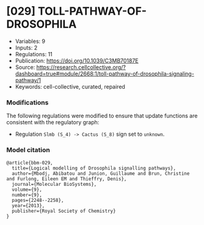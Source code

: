 # \[029\] TOLL-PATHWAY-OF-DROSOPHILA

 - Variables: 9
 - Inputs: 2
 - Regulations: 11
 - Publication: https://doi.org/10.1039/C3MB70187E
 - Source: https://research.cellcollective.org/?dashboard=true#module/2668:1/toll-pathway-of-drosophila-signaling-pathway/1
 - Keywords: cell-collective, curated, repaired


### Modifications

The following regulations were modified to ensure that update functions are consistent with the regulatory graph:

 - Regulation `Slmb (S_4) -> Cactus (S_8)` sign set to `unknown`.

### Model citation

```
@article{bbm-029,
  title={Logical modelling of Drosophila signalling pathways},
  author={Mbodj, Abibatou and Junion, Guillaume and Brun, Christine and Furlong, Eileen EM and Thieffry, Denis},
  journal={Molecular BioSystems},
  volume={9},
  number={9},
  pages={2248--2258},
  year={2013},
  publisher={Royal Society of Chemistry}
}
```

